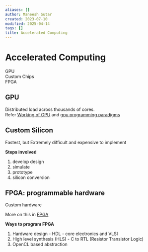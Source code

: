 ```yaml
---
aliases: []
author: Maneesh Sutar
created: 2023-07-10
modified: 2025-04-14
tags: []
title: Accelerated Computing
---
```


# Accelerated Computing

GPU  
Custom Chips  
FPGA

## GPU

Distributed load across thousands of cores.  
Refer [Working of GPU](../GPU/gpu_working.md) and [gpu programming paradigms](../GPU/gpu_programming.md)

## Custom Silicon

Fastest, but Extremely difficult and expensive to implement

**Steps involved**

1. develop design
1. simulate
1. prototype
1. silicon conversion

## FPGA: programmable hardware

Custom hardware

More on this in [FPGA](../FPGA/fpga.md)

**Ways to program FPGA**

1. Hardware design - HDL - core electronics and VLSI
1. High level synthesis (HLS) - C to RTL (Resistor Transistor Logic)
1. OpenCL based abstraction
